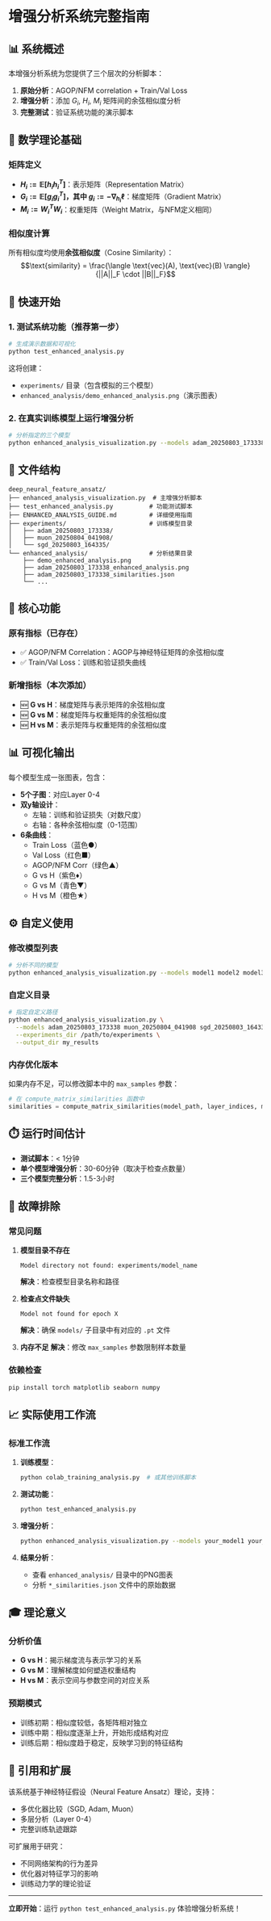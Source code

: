 # 增强分析系统完整指南

## 📊 系统概述

本增强分析系统为您提供了三个层次的分析脚本：

1. **原始分析**：AGOP/NFM correlation + Train/Val Loss  
2. **增强分析**：添加 $G_i$, $H_i$, $M_i$ 矩阵间的余弦相似度分析
3. **完整测试**：验证系统功能的演示脚本

## 🔬 数学理论基础

### 矩阵定义
- **$H_i := \mathbb{E}[h_i h_i^T]$**：表示矩阵（Representation Matrix）
- **$G_i := \mathbb{E}[g_i g_i^T]$，其中 $g_i := -\nabla_{h_i} \ell$**：梯度矩阵（Gradient Matrix）  
- **$M_i := W_i^T W_i$**：权重矩阵（Weight Matrix，与NFM定义相同）

### 相似度计算
所有相似度均使用**余弦相似度**（Cosine Similarity）：
$$\text{similarity} = \frac{\langle \text{vec}(A), \text{vec}(B) \rangle}{||A||_F \cdot ||B||_F}$$

## 🚀 快速开始

### 1. 测试系统功能（推荐第一步）
```bash
# 生成演示数据和可视化
python test_enhanced_analysis.py
```
这将创建：
- `experiments/` 目录（包含模拟的三个模型）
- `enhanced_analysis/demo_enhanced_analysis.png`（演示图表）

### 2. 在真实训练模型上运行增强分析
```bash
# 分析指定的三个模型
python enhanced_analysis_visualization.py --models adam_20250803_173338 muon_20250804_041908 sgd_20250803_164335
```

## 📁 文件结构

```
deep_neural_feature_ansatz/
├── enhanced_analysis_visualization.py  # 主增强分析脚本
├── test_enhanced_analysis.py          # 功能测试脚本  
├── ENHANCED_ANALYSIS_GUIDE.md         # 详细使用指南
├── experiments/                       # 训练模型目录
│   ├── adam_20250803_173338/
│   ├── muon_20250804_041908/
│   └── sgd_20250803_164335/
└── enhanced_analysis/                 # 分析结果目录
    ├── demo_enhanced_analysis.png
    ├── adam_20250803_173338_enhanced_analysis.png
    ├── adam_20250803_173338_similarities.json
    └── ...
```

## 🎯 核心功能

### 原有指标（已存在）
- ✅ AGOP/NFM Correlation：AGOP与神经特征矩阵的余弦相似度
- ✅ Train/Val Loss：训练和验证损失曲线

### 新增指标（本次添加）
- 🆕 **G vs H**：梯度矩阵与表示矩阵的余弦相似度
- 🆕 **G vs M**：梯度矩阵与权重矩阵的余弦相似度  
- 🆕 **H vs M**：表示矩阵与权重矩阵的余弦相似度

## 📊 可视化输出

每个模型生成一张图表，包含：
- **5个子图**：对应Layer 0-4
- **双y轴设计**：
  - 左轴：训练和验证损失（对数尺度）
  - 右轴：各种余弦相似度（0-1范围）
- **6条曲线**：
  - Train Loss（蓝色●）
  - Val Loss（红色■）  
  - AGOP/NFM Corr（绿色▲）
  - G vs H（紫色♦）
  - G vs M（青色▼）
  - H vs M（橙色★）

## ⚙️ 自定义使用

### 修改模型列表
```bash
# 分析不同的模型
python enhanced_analysis_visualization.py --models model1 model2 model3
```

### 自定义目录
```bash
# 指定自定义路径
python enhanced_analysis_visualization.py \
  --models adam_20250803_173338 muon_20250804_041908 sgd_20250803_164335 \
  --experiments_dir /path/to/experiments \
  --output_dir my_results
```

### 内存优化版本
如果内存不足，可以修改脚本中的 `max_samples` 参数：
```python
# 在 compute_matrix_similarities 函数中
similarities = compute_matrix_similarities(model_path, layer_indices, max_samples=5000)
```

## ⏱️ 运行时间估计

- **测试脚本**：< 1分钟
- **单个模型增强分析**：30-60分钟（取决于检查点数量）
- **三个模型完整分析**：1.5-3小时

## 🔧 故障排除

### 常见问题
1. **模型目录不存在**
   ```
   Model directory not found: experiments/model_name
   ```
   **解决**：检查模型目录名称和路径

2. **检查点文件缺失**
   ```
   Model not found for epoch X  
   ```
   **解决**：确保 `models/` 子目录中有对应的 `.pt` 文件

3. **内存不足**
   **解决**：修改 `max_samples` 参数限制样本数量

### 依赖检查
```bash
pip install torch matplotlib seaborn numpy
```

## 📈 实际使用工作流

### 标准工作流
1. **训练模型**：
   ```bash
   python colab_training_analysis.py  # 或其他训练脚本
   ```

2. **测试功能**：
   ```bash
   python test_enhanced_analysis.py
   ```

3. **增强分析**：
   ```bash
   python enhanced_analysis_visualization.py --models your_model1 your_model2 your_model3
   ```

4. **结果分析**：
   - 查看 `enhanced_analysis/` 目录中的PNG图表
   - 分析 `*_similarities.json` 文件中的原始数据

## 🎓 理论意义

### 分析价值
- **G vs H**：揭示梯度流与表示学习的关系
- **G vs M**：理解梯度如何塑造权重结构
- **H vs M**：表示空间与参数空间的对应关系

### 预期模式
- 训练初期：相似度较低，各矩阵相对独立
- 训练中期：相似度逐渐上升，开始形成结构对应
- 训练后期：相似度趋于稳定，反映学习到的特征结构

## 📝 引用和扩展

该系统基于神经特征假设（Neural Feature Ansatz）理论，支持：
- 多优化器比较（SGD, Adam, Muon）
- 多层分析（Layer 0-4）
- 完整训练轨迹跟踪

可扩展用于研究：
- 不同网络架构的行为差异
- 优化器对特征学习的影响  
- 训练动力学的理论验证

---

**立即开始**：运行 `python test_enhanced_analysis.py` 体验增强分析系统！
